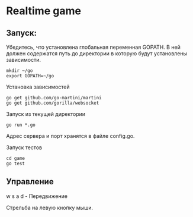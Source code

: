 # Realtime game
## Запуск:

Убедитесь, что установлена глобальная переменная GOPATH. В 
ней должен содержатся путь до директории в которую будут
установлены зависимости.

```
mkdir ~/go
export GOPATH=~/go
```

Установка зависимостей
```
go get github.com/go-martini/martini
go get github.com/gorilla/websocket
```
Запуск из текущей директории
```
go run *.go
```
Адрес сервера и порт хранятся в файле config.go.

Запуск тестов
```
cd game
go test
```

## Управление
w s a d - Передвижение

Cтрельба на левую кнопку мыши.
